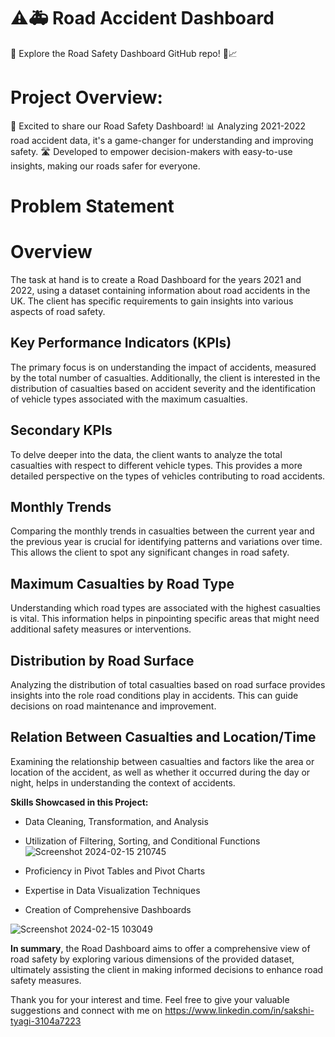 # ⚠️🚑 Road Accident Dashboard

👋 Explore the Road Safety Dashboard GitHub repo! 🚗📈

# Project Overview:
🚦 Excited to share our Road Safety Dashboard! 📊 Analyzing 2021-2022 road accident data, it's a game-changer for understanding and improving safety. 🛣️ Developed to empower decision-makers with easy-to-use insights, making our roads safer for everyone. 
# Problem Statement 
# Overview

The task at hand is to create a Road Dashboard for the years 2021 and 2022, using a dataset containing information about road accidents in the UK. The client has specific requirements to gain insights into various aspects of road safety.

## Key Performance Indicators (KPIs)
The primary focus is on understanding the impact of accidents, measured by the total number of casualties. Additionally, the client is interested in the distribution of casualties based on accident severity and the identification of vehicle types associated with the maximum casualties.

## Secondary KPIs
To delve deeper into the data, the client wants to analyze the total casualties with respect to different vehicle types. This provides a more detailed perspective on the types of vehicles contributing to road accidents.

## Monthly Trends
Comparing the monthly trends in casualties between the current year and the previous year is crucial for identifying patterns and variations over time. This allows the client to spot any significant changes in road safety.

## Maximum Casualties by Road Type
Understanding which road types are associated with the highest casualties is vital. This information helps in pinpointing specific areas that might need additional safety measures or interventions.

## Distribution by Road Surface
Analyzing the distribution of total casualties based on road surface provides insights into the role road conditions play in accidents. This can guide decisions on road maintenance and improvement.

## Relation Between Casualties and Location/Time
Examining the relationship between casualties and factors like the area or location of the accident, as well as whether it occurred during the day or night, helps in understanding the context of accidents.

**Skills Showcased in this Project:**

- Data Cleaning, Transformation, and Analysis
- Utilization of Filtering, Sorting, and Conditional Functions
 ![Screenshot 2024-02-15 210745](https://github.com/sakshityagi463/Road-Accident-Dashboard/assets/139478287/cfcd53ce-6722-44fc-908c-9c90f9775f30)


- Proficiency in Pivot Tables and Pivot Charts
- Expertise in Data Visualization Techniques
- Creation of Comprehensive Dashboards

![Screenshot 2024-02-15 103049](https://github.com/sakshityagi463/Road-Accident-Dashboard/assets/139478287/4b75bcc6-1ad6-435b-8521-36cfde695306)

**In summary**, the Road Dashboard aims to offer a comprehensive view of road safety by exploring various dimensions of the provided dataset, ultimately assisting the client in making informed decisions to enhance road safety measures.

Thank you for your interest and time. Feel free to give your valuable suggestions and connect with me on
https://www.linkedin.com/in/sakshi-tyagi-3104a7223
